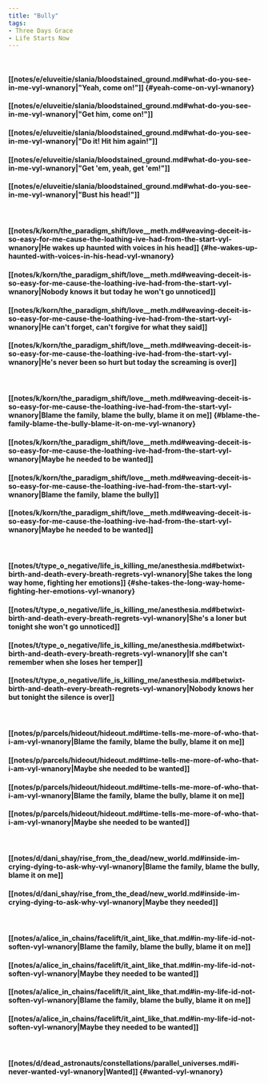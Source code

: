 ```yaml
---
title: "Bully"
tags:
- Three Days Grace
- Life Starts Now
---
```

&nbsp;
#### [[notes/e/eluveitie/slania/bloodstained_ground.md#what-do-you-see-in-me-vyl-wnanory|"Yeah, come on!"]] {#yeah-come-on-vyl-wnanory}
#### [[notes/e/eluveitie/slania/bloodstained_ground.md#what-do-you-see-in-me-vyl-wnanory|"Get him, come on!"]]
#### [[notes/e/eluveitie/slania/bloodstained_ground.md#what-do-you-see-in-me-vyl-wnanory|"Do it! Hit him again!"]]
#### [[notes/e/eluveitie/slania/bloodstained_ground.md#what-do-you-see-in-me-vyl-wnanory|"Get 'em, yeah, get 'em!"]]
#### [[notes/e/eluveitie/slania/bloodstained_ground.md#what-do-you-see-in-me-vyl-wnanory|"Bust his head!"]]
&nbsp;
#### [[notes/k/korn/the_paradigm_shift/love__meth.md#weaving-deceit-is-so-easy-for-me-cause-the-loathing-ive-had-from-the-start-vyl-wnanory|He wakes up haunted with voices in his head]] {#he-wakes-up-haunted-with-voices-in-his-head-vyl-wnanory}
#### [[notes/k/korn/the_paradigm_shift/love__meth.md#weaving-deceit-is-so-easy-for-me-cause-the-loathing-ive-had-from-the-start-vyl-wnanory|Nobody knows it but today he won't go unnoticed]]
#### [[notes/k/korn/the_paradigm_shift/love__meth.md#weaving-deceit-is-so-easy-for-me-cause-the-loathing-ive-had-from-the-start-vyl-wnanory|He can't forget, can't forgive for what they said]]
#### [[notes/k/korn/the_paradigm_shift/love__meth.md#weaving-deceit-is-so-easy-for-me-cause-the-loathing-ive-had-from-the-start-vyl-wnanory|He's never been so hurt but today the screaming is over]]
&nbsp;
#### [[notes/k/korn/the_paradigm_shift/love__meth.md#weaving-deceit-is-so-easy-for-me-cause-the-loathing-ive-had-from-the-start-vyl-wnanory|Blame the family, blame the bully, blame it on me]] {#blame-the-family-blame-the-bully-blame-it-on-me-vyl-wnanory}
#### [[notes/k/korn/the_paradigm_shift/love__meth.md#weaving-deceit-is-so-easy-for-me-cause-the-loathing-ive-had-from-the-start-vyl-wnanory|Maybe he needed to be wanted]]
#### [[notes/k/korn/the_paradigm_shift/love__meth.md#weaving-deceit-is-so-easy-for-me-cause-the-loathing-ive-had-from-the-start-vyl-wnanory|Blame the family, blame the bully]]
#### [[notes/k/korn/the_paradigm_shift/love__meth.md#weaving-deceit-is-so-easy-for-me-cause-the-loathing-ive-had-from-the-start-vyl-wnanory|Maybe he needed to be wanted]]
&nbsp;
#### [[notes/t/type_o_negative/life_is_killing_me/anesthesia.md#betwixt-birth-and-death-every-breath-regrets-vyl-wnanory|She takes the long way home, fighting her emotions]] {#she-takes-the-long-way-home-fighting-her-emotions-vyl-wnanory}
#### [[notes/t/type_o_negative/life_is_killing_me/anesthesia.md#betwixt-birth-and-death-every-breath-regrets-vyl-wnanory|She's a loner but tonight she won't go unnoticed]]
#### [[notes/t/type_o_negative/life_is_killing_me/anesthesia.md#betwixt-birth-and-death-every-breath-regrets-vyl-wnanory|If she can't remember when she loses her temper]]
#### [[notes/t/type_o_negative/life_is_killing_me/anesthesia.md#betwixt-birth-and-death-every-breath-regrets-vyl-wnanory|Nobody knows her but tonight the silence is over]]
&nbsp;
#### [[notes/p/parcels/hideout/hideout.md#time-tells-me-more-of-who-that-i-am-vyl-wnanory|Blame the family, blame the bully, blame it on me]]
#### [[notes/p/parcels/hideout/hideout.md#time-tells-me-more-of-who-that-i-am-vyl-wnanory|Maybe she needed to be wanted]]
#### [[notes/p/parcels/hideout/hideout.md#time-tells-me-more-of-who-that-i-am-vyl-wnanory|Blame the family, blame the bully, blame it on me]]
#### [[notes/p/parcels/hideout/hideout.md#time-tells-me-more-of-who-that-i-am-vyl-wnanory|Maybe she needed to be wanted]]
&nbsp;
#### [[notes/d/dani_shay/rise_from_the_dead/new_world.md#inside-im-crying-dying-to-ask-why-vyl-wnanory|Blame the family, blame the bully, blame it on me]]
#### [[notes/d/dani_shay/rise_from_the_dead/new_world.md#inside-im-crying-dying-to-ask-why-vyl-wnanory|Maybe they needed]]
&nbsp;
#### [[notes/a/alice_in_chains/facelift/it_aint_like_that.md#in-my-life-id-not-soften-vyl-wnanory|Blame the family, blame the bully, blame it on me]]
#### [[notes/a/alice_in_chains/facelift/it_aint_like_that.md#in-my-life-id-not-soften-vyl-wnanory|Maybe they needed to be wanted]]
#### [[notes/a/alice_in_chains/facelift/it_aint_like_that.md#in-my-life-id-not-soften-vyl-wnanory|Blame the family, blame the bully, blame it on me]]
#### [[notes/a/alice_in_chains/facelift/it_aint_like_that.md#in-my-life-id-not-soften-vyl-wnanory|Maybe they needed to be wanted]]
&nbsp;
#### [[notes/d/dead_astronauts/constellations/parallel_universes.md#i-never-wanted-vyl-wnanory|Wanted]] {#wanted-vyl-wnanory}
